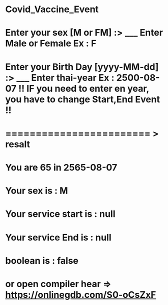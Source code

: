 # Covid_Vaccine_Event
# Enter your sex [M or FM] :> ___   Enter Male or Female Ex :  F
# Enter your Birth Day [yyyy-MM-dd] :> ___ Enter thai-year Ex : 2500-08-07 !! IF you need to enter en year, you have to change Start,End Event !!
# ======================== > resalt
# You are 65 in 2565-08-07
# Your sex is : M
# Your service start is : null
# Your service End is : null
# boolean is : false
# or open compiler hear => https://onlinegdb.com/S0-oCsZxF
